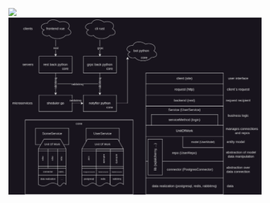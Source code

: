 [![](https://tokei.rs/b1/github/chesnokpeter/t0d0d0d0)](https://github.com/XAMPPRocky/tokei)
![t0d0d0d0 scheme](assets/scheme_t0d0d0d0.png)